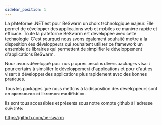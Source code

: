 ```yaml
---
sidebar_position: 1
---
```


La plateforme .NET est pour BeSwarm un choix technologique majeur. Elle permet de développer des applications web et mobiles de manière rapide et efficace.
Toute la plateforme BeSwarm est développée avec cette technologie.
C'est pourquoi nous avons également souhaité mettre à la disposition des développeurs qui souhaitent utiliser ce framework
un ensemble de librairies qui permettent de simplifier le développement d'applications BeSwarm.

Nous avons développé pour nos propres besoins divers packages visant pour certains à simplifer le développement d'applications
et pour d'autres visant à développer des applications plus rapidement avec des bonnes pratiques.

Tous les packages que nous mettons à la disposition des développeurs sont en opensource et librement modifiables.

Ils sont tous accessibles et présents sous notre compte github à l'adresse suivante:

https://github.com/be-swarm
